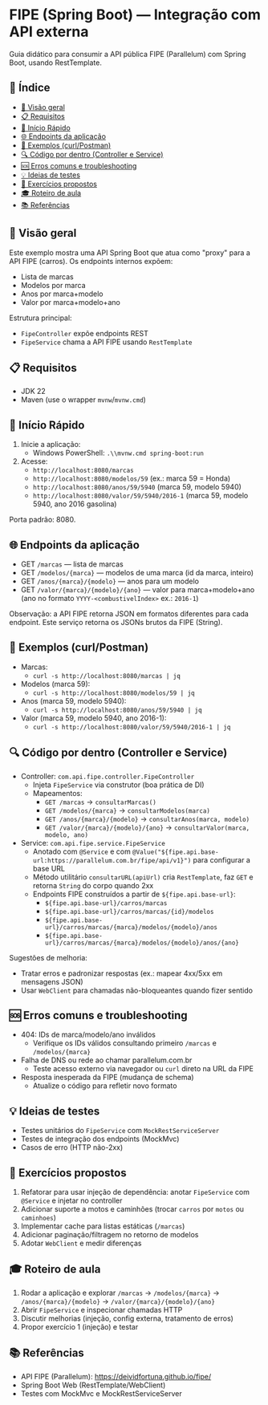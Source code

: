 # FIPE (Spring Boot) — Integração com API externa

Guia didático para consumir a API pública FIPE (Parallelum) com Spring Boot, usando RestTemplate.

## 📑 Índice
- [🎯 Visão geral](#visão-geral)
- [📋 Requisitos](#requisitos)
- [🚀 Início Rápido](#-início-rápido)
- [🌐 Endpoints da aplicação](#endpoints-da-aplicação)
- [🧪 Exemplos (curl/Postman)](#exemplos-curlpostman)
- [🔍 Código por dentro (Controller e Service)](#código-por-dentro-controller-e-service)
- [🆘 Erros comuns e troubleshooting](#erros-comuns-e-troubleshooting)
- [💡 Ideias de testes](#ideias-de-testes)
- [📝 Exercícios propostos](#exercícios-propostos)
- [🎓 Roteiro de aula](#roteiro-de-aula)
- [📚 Referências](#referências)

## 🎯 Visão geral
Este exemplo mostra uma API Spring Boot que atua como "proxy" para a API FIPE (carros). Os endpoints internos expõem:
- Lista de marcas
- Modelos por marca
- Anos por marca+modelo
- Valor por marca+modelo+ano

Estrutura principal:
- `FipeController` expõe endpoints REST
- `FipeService` chama a API FIPE usando `RestTemplate`

## 📋 Requisitos
- JDK 22
- Maven (use o wrapper `mvnw`/`mvnw.cmd`)

## 🚀 Início Rápido
1) Inicie a aplicação:
   - Windows PowerShell: `.\\mvnw.cmd spring-boot:run`
2) Acesse:
   - `http://localhost:8080/marcas`
   - `http://localhost:8080/modelos/59` (ex.: marca 59 = Honda)
   - `http://localhost:8080/anos/59/5940` (marca 59, modelo 5940)
   - `http://localhost:8080/valor/59/5940/2016-1` (marca 59, modelo 5940, ano 2016 gasolina)

Porta padrão: 8080.

## 🌐 Endpoints da aplicação
- GET `/marcas` — lista de marcas
- GET `/modelos/{marca}` — modelos de uma marca (id da marca, inteiro)
- GET `/anos/{marca}/{modelo}` — anos para um modelo
- GET `/valor/{marca}/{modelo}/{ano}` — valor para marca+modelo+ano (ano no formato `YYYY-<combustivelIndex>` ex.: `2016-1`)

Observação: a API FIPE retorna JSON em formatos diferentes para cada endpoint. Este serviço retorna os JSONs brutos da FIPE (String).

## 🧪 Exemplos (curl/Postman)
- Marcas:
  - `curl -s http://localhost:8080/marcas | jq`
- Modelos (marca 59):
  - `curl -s http://localhost:8080/modelos/59 | jq`
- Anos (marca 59, modelo 5940):
  - `curl -s http://localhost:8080/anos/59/5940 | jq`
- Valor (marca 59, modelo 5940, ano 2016-1):
  - `curl -s http://localhost:8080/valor/59/5940/2016-1 | jq`

## 🔍 Código por dentro (Controller e Service)
- Controller: `com.api.fipe.controller.FipeController`
  - Injeta `FipeService` via construtor (boa prática de DI)
  - Mapeamentos:
    - `GET /marcas` -> `consultarMarcas()`
    - `GET /modelos/{marca}` -> `consultarModelos(marca)`
    - `GET /anos/{marca}/{modelo}` -> `consultarAnos(marca, modelo)`
    - `GET /valor/{marca}/{modelo}/{ano}` -> `consultarValor(marca, modelo, ano)`
- Service: `com.api.fipe.service.FipeService`
  - Anotado com `@Service` e com `@Value("${fipe.api.base-url:https://parallelum.com.br/fipe/api/v1}")` para configurar a base URL
  - Método utilitário `consultarURL(apiUrl)` cria `RestTemplate`, faz `GET` e retorna `String` do corpo quando 2xx
  - Endpoints FIPE construídos a partir de `${fipe.api.base-url}`:
    - `${fipe.api.base-url}/carros/marcas`
    - `${fipe.api.base-url}/carros/marcas/{id}/modelos`
    - `${fipe.api.base-url}/carros/marcas/{marca}/modelos/{modelo}/anos`
    - `${fipe.api.base-url}/carros/marcas/{marca}/modelos/{modelo}/anos/{ano}`

Sugestões de melhoria:
- Tratar erros e padronizar respostas (ex.: mapear 4xx/5xx em mensagens JSON)
- Usar `WebClient` para chamadas não-bloqueantes quando fizer sentido

## 🆘 Erros comuns e troubleshooting
- 404: IDs de marca/modelo/ano inválidos
  - Verifique os IDs válidos consultando primeiro `/marcas` e `/modelos/{marca}`
- Falha de DNS ou rede ao chamar parallelum.com.br
  - Teste acesso externo via navegador ou `curl` direto na URL da FIPE
- Resposta inesperada da FIPE (mudança de schema)
  - Atualize o código para refletir novo formato

## 💡 Ideias de testes
- Testes unitários do `FipeService` com `MockRestServiceServer`
- Testes de integração dos endpoints (MockMvc)
- Casos de erro (HTTP não-2xx)

## 📝 Exercícios propostos
1) Refatorar para usar injeção de dependência: anotar `FipeService` com `@Service` e injetar no controller
2) Adicionar suporte a motos e caminhões (trocar `carros` por `motos` ou `caminhoes`)
3) Implementar cache para listas estáticas (`/marcas`)
4) Adicionar paginação/filtragem no retorno de modelos
5) Adotar `WebClient` e medir diferenças

## 🎓 Roteiro de aula
1) Rodar a aplicação e explorar `/marcas` → `/modelos/{marca}` → `/anos/{marca}/{modelo}` → `/valor/{marca}/{modelo}/{ano}`
2) Abrir `FipeService` e inspecionar chamadas HTTP
3) Discutir melhorias (injeção, config externa, tratamento de erros)
4) Propor exercício 1 (injeção) e testar

## 📚 Referências
- API FIPE (Parallelum): https://deividfortuna.github.io/fipe/
- Spring Boot Web (RestTemplate/WebClient)
- Testes com MockMvc e MockRestServiceServer